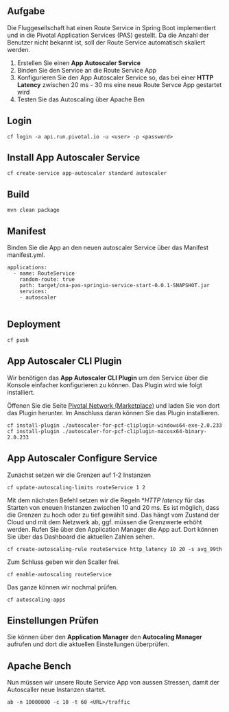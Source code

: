 ## Aufgabe 

Die Fluggesellschaft hat einen Route Service in Spring Boot implementiert und in die  Pivotal Application Services (PAS)
gestellt. Da die Anzahl der Benutzer nicht bekannt ist, soll der Route Service automatisch skaliert werden. 

1. Erstellen Sie einen **App Autoscaler Service** 
2. Binden Sie den Service an die Route Service App 
3. Konfigurieren Sie den App Autoscaler Service so, das bei einer **HTTP Latency** zwischen
   20 ms - 30 ms eine neue Route Servce App gestartet wird 
4. Testen Sie das Autoscaling über Apache Ben



## Login 

```
cf login -a api.run.pivotal.io -u <user> -p <password> 

```


## Install App Autoscaler Service 


```
cf create-service app-autoscaler standard autoscaler

```

## Build 

```
mvn clean package

```

## Manifest 

Binden Sie die App an den neuen autoscaler Service über das Manifest manifest.yml.  

```
applications:
  - name: RouteService 
    random-route: true
    path: target/cna-pas-springio-service-start-0.0.1-SNAPSHOT.jar
    services:
    - autoscaler
    
```

## Deployment 
```
cf push 

```

## App Autoscaler CLI Plugin 

Wir benötigen das **App Autoscaler CLI Plugin** um den Service über die Konsole einfacher konfigurieren zu können. 
Das Plugin wird wie folgt installiert.  

Öffenen Sie die Seite [Pivotal Network (Marketplace)](https://network.pivotal.io/products/pcf-app-autoscaler) und laden Sie von dort das Plugin herunter. Im Anschluss daran können Sie das Plugin installieren. 


```
cf install-plugin ./autoscaler-for-pcf-cliplugin-windows64-exe-2.0.233
cf install-plugin ./autoscaler-for-pcf-cliplugin-macosx64-binary-2.0.233

```

## App Autoscaler Configure Service 


Zunächst setzen wir die Grenzen auf 1-2 Instanzen 

```
cf update-autoscaling-limits routeService 1 2

```

Mit dem nächsten Befehl setzen  wir die Regeln **HTTP latency* für das Starten von eneuen Instanzen zwischen 10 and 20 ms. Es ist möglich, dass die Grenzen zu hoch oder zu tief gewählt sind. Das hängt vom Zustand der 
Cloud und mit dem Netzwerk ab, ggf. müssen die Grenzwerte erhöht werden. Rufen Sie über den Application Manager die App auf. Dort können Sie über das Dashboard die aktuellen Zahlen sehen. 



```
cf create-autoscaling-rule routeService http_latency 10 20 -s avg_99th

```

Zum Schluss geben wir den Scaller frei.  

```
cf enable-autoscaling routeService

```


Das ganze können wir nochmal prüfen. 


```
cf autoscaling-apps

```

## Einstellungen Prüfen 
Sie können über den **Application Manager** den **Autocaling Manager** aufrufen und dort 
die aktuellen Einstellungen überprüfen. 


## Apache Bench 

Nun müssen wir unsere Route Service App von aussen Stressen, damit der Autoscaller neue Instanzen startet. 


```
ab -n 10000000 -c 10 -t 60 <URL>/traffic


```
 

